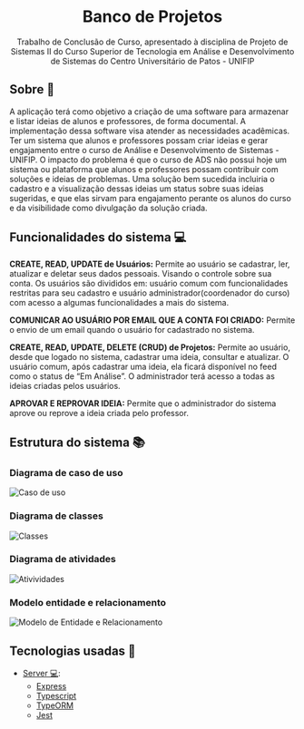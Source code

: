 <h1 align="center">Banco de Projetos</h1>
<p align="center">Trabalho de Conclusão de Curso, apresentado à disciplina de Projeto de Sistemas II do Curso Superior de Tecnologia em Análise e Desenvolvimento de Sistemas do Centro Universitário de Patos - UNIFIP</p>

## Sobre :pencil:

A aplicação terá como objetivo a criação de uma software para armazenar e listar ideias de alunos e professores, de forma documental. A implementação dessa software visa atender as necessidades acadêmicas. Ter um sistema que alunos e professores possam criar ideias e gerar engajamento entre o curso de Análise e Desenvolvimento de Sistemas - UNIFIP.
O impacto do problema é que o curso de ADS não possui hoje um sistema ou plataforma que alunos e professores possam contribuir com soluções e ideias de problemas. Uma solução bem sucedida incluiria o cadastro e a visualização dessas ideias um status sobre suas ideias sugeridas, e que elas sirvam para engajamento perante os alunos do curso e da visibilidade como divulgação da solução criada.

## Funcionalidades do sistema :computer:

<strong>CREATE, READ, UPDATE de Usuários:</strong> Permite ao usuário se cadastrar, ler, atualizar e deletar seus dados pessoais. Visando o controle sobre sua conta. Os usuários são divididos em: usuário comum com funcionalidades restritas para seu cadastro e usuário administrador(coordenador do curso) com acesso a algumas funcionalidades a mais do sistema.

<strong>COMUNICAR AO USUÁRIO POR EMAIL QUE A CONTA FOI CRIADO:</strong> Permite o envio de um email quando o usuário for cadastrado no sistema.

<strong>CREATE, READ, UPDATE, DELETE (CRUD) de Projetos:</strong> Permite ao usuário, desde que logado no sistema, cadastrar uma ideia, consultar e atualizar. O usuário comum, após cadastrar uma ideia, ela ficará disponível no feed como o status de “Em Análise”. O administrador terá acesso a todas as ideias criadas pelos usuários.

<strong>APROVAR E REPROVAR IDEIA:</strong> Permite que o administrador do sistema aprove ou reprove a ideia criada pelo professor. 

## Estrutura do sistema :books:

### Diagrama de caso de uso
 
![Caso de uso](https://user-images.githubusercontent.com/43589505/183808613-8fd9ba19-c3cb-4103-8f2e-481a04081f4e.png)

### Diagrama de classes

![Classes](https://user-images.githubusercontent.com/43589505/183809372-8e92496c-adc5-4598-a0ff-24a64999c5fb.png)

### Diagrama de atividades

![Ativividades](https://user-images.githubusercontent.com/43589505/183809382-cbec1983-4d59-4485-beb4-36a51200b6e2.png)

### Modelo entidade e relacionamento

![Modelo de Entidade e Relacionamento](https://user-images.githubusercontent.com/43589505/183809488-6f1487f7-a936-4f87-8551-4a8d751cb7fd.png)

## Tecnologias usadas :rocket:

- [Server 💻](./server):
  - [Express](https://expressjs.com/pt-br/)
  - [Typescript](https://www.typescriptlang.org/)
  - [TypeORM](https://typeorm.io/)
  - [Jest](https://jestjs.io/pt-BR/)
